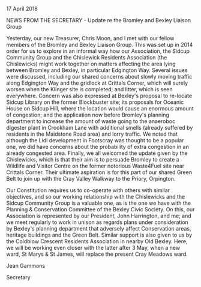 17 April 2018

NEWS FROM THE SECRETARY - Update re the Bromley and Bexley Liaison Group

Yesterday, our new Treasurer, Chris Moon, and I met with our fellow members of the Bromley and Bexley Liaison Group. This was set up in 2014 order for us to explore in an informal way how our Association, the Sidcup Community Group and the Chislewick Residents Association (the Chislewicks) might work together on matters affecting the area lying between Bromley and Bexley, in particular Edgington Way. Several issues were discussed, including our shared concerns about slowly moving traffic along Edgington Way and the gridlock at Crittals Corner, which will surely worsen when the Klinger site is completed; and litter, which is seen everywhere. Concern was also expressed at Bexley's proposal to re-locate Sidcup Library on the former Blockbuster site; its proposals for Oceanic House on Sidcup Hill, where the location would cause an enormous amount of congestion; and the application now before Bromley's planning department to increase the amount of waste going to the anaeroboc digester plant in Crookham Lane with additional smells (already suffered by residents in the Maidstone Road area) and lorry traffic. We noted that although the Lidl development in Footscray was thought to be a popular one, we did have concerns about the probability of extra congestion in an already congested area. Finally, we all welcomed the update given by the Chislewicks, which is that their aim is to persuade Bromley to create a Wildlife and Visitor Centre on the former notorious Waste4Fuel site near Crittals Corner. Their ultimate aspiration is for this part of our shared Green Belt to join up with the Cray Valley Walkway to the Priory, Orpington.

Our Constitution requires us to co-operate with others with similar objectives, and so our working relationship with the Chislewicks and the Sidcup Community Group is a valuable one, as is the one we have with the Planning & Conservation Committee of the Bexley Civic Society. On this, our Association is represented by our President, John Harrington, and me; and we meet regularly to work in unison as regards plans under consideration by Bexley's planning department that adversely affect Conservation areas, heritage buildings and the Green Belt. Similar support is also given to us by the Coldblow Crescent Residents Association in nearby Old Bexley. Here, we will be working even closer with the latter after 3 May, when a new ward, St Marys & St James, will replace the present Cray Meadows ward.

Jean Gammons

Secretary
